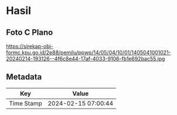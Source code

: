 # Hasil

## Foto C Plano

https://sirekap-obj-formc.kpu.go.id/2e88/pemilu/ppwp/14/05/04/10/01/1405041001021-20240214-193126--4f6c8e44-17af-4033-9106-fb1e692bac55.jpg


## Metadata

| Key        | Value               |
| ---------- | ------------------- |
| Time Stamp | 2024-02-15 07:00:44 |



